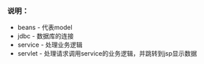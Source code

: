 ### 说明：
* beans - 代表model
* jdbc - 数据库的连接
* service - 处理业务逻辑
* servlet - 处理请求调用service的业务逻辑，并跳转到jsp显示数据
